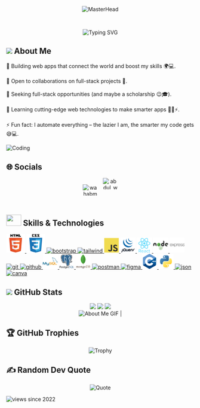 <!--
**MdNadeemSarwar/MdNadeemSarwar** is a ✨ _special_ ✨ repository because its `README.md` (this file) appears on your GitHub profile.

Here are some ideas to get you started:

- 🔭 I’m currently working on ...
- 🌱 I’m currently learning ...
- 👯 I’m looking to collaborate on ...
- 🤔 I’m looking for help with ...
- 💬 Ask me about ...
- 📫 How to reach me: ...
- 😄 Pronouns: ...
- ⚡ Fun fact: ...
-->
<p align="center">
  <img src="https://mitrapunk.com/content/images/size/w960/2023/07/snowman647_An_Andy_Warhol_style_painting_of_a_cyberpunk_program_8bfbf7bb-23cd-4a56-bb23-48267f6b09d3.png" alt="MasterHead" />
</p>

<br> <!-- This adds the space -->

<p align="center">
  <img src="https://readme-typing-svg.herokuapp.com?font=Fira+Code&size=28&duration=3000&pause=500&color=E22FE4&center=true&width=480&height=48&lines=Hi👋+I'm+Abdul+Wahab...;Full+Stack+Developer+💻...;Software+Engineer+🛠️...;Nice+To+Meet+You+🙂..." alt="Typing SVG" />
</p>


<!-- About section with modern design elements -->
<h2 id="about">
  <img src="https://media.giphy.com/media/VgCDAzcKvsR6OM0uWg/giphy.gif" width="50"> 
  About Me
</h2>

<p align="left">
🔭 Building web apps that connect the world and boost my skills 🌍💻.  
<br><br>
👯 Open to collaborations on full-stack projects 🚀.
<br><br>
🤝 Seeking full-stack opportunities (and maybe a scholarship 😉🎓).
<br><br>
🌱 Learning cutting-edge web technologies to make smarter apps 🧑‍💻⚡.
<br><br>
⚡ Fun fact: I automate everything – the lazier I am, the smarter my code gets 😅💻.
</p>

<p align="left">
   <img align="center" alt="Coding" width="300" height="300" src="https://media1.giphy.com/media/v1.Y2lkPTc5MGI3NjExZXpydGFvb3BuOGpzcXc4YTg1MDk5MzM3amVnbHRpZWFzdDIyM293dSZlcD12MV9pbnRlcm5hbF9naWZfYnlfaWQmY3Q9Zw/78XCFBGOlS6keY1Bil/giphy.gif" />

</p>

<h2 id="socials">
 🌐 Socials
</h2>
<div align="center">
  <a href="https://linkedin.com/in/wahabmunir" target="blank"><img src="https://raw.githubusercontent.com/rahuldkjain/github-profile-readme-generator/master/src/images/icons/Social/linked-in-alt.svg" alt="wahabmunir" height="30" width="40" style="display: inline-block; margin-right: 10px;" /></a>
  <a href="https://instagram.com/abdul_wahab_64" target="blank"><img src="https://raw.githubusercontent.com/rahuldkjain/github-profile-readme-generator/master/src/images/icons/Social/instagram.svg" alt="abdul_wahab_64" height="30" width="40" style="display: inline-block;" /></a>
</div>


<!-- Skills section with animated icons -->
<h2 id="skills">
  <img src="https://media.giphy.com/media/QssGEmpkyEOhBCb7e1/giphy.gif" width="40" height="30"> 
  Skills & Technologies
</h2>
<div align="center">
<p align="left">
  <a href="https://www.w3schools.com/html/" target="_blank" rel="noreferrer">
    <img src="https://raw.githubusercontent.com/devicons/devicon/master/icons/html5/html5-original-wordmark.svg" alt="html5" width="50" height="50"/>
  </a>
  <a href="https://www.w3schools.com/css/" target="_blank" rel="noreferrer">
    <img src="https://raw.githubusercontent.com/devicons/devicon/master/icons/css3/css3-original-wordmark.svg" alt="css3" width="50" height="50"/>
  </a>
<a href="https://getbootstrap.com/" target="_blank" rel="noreferrer">
  <img src="https://upload.wikimedia.org/wikipedia/commons/b/b2/Bootstrap_logo.svg" alt="bootstrap" width="40" height="40"/>
</a>
  <a href="https://tailwindcss.com/" target="_blank" rel="noreferrer">
    <img src="https://www.vectorlogo.zone/logos/tailwindcss/tailwindcss-icon.svg" alt="tailwind" width="40" height="40"/>
  </a>
  <a href="https://developer.mozilla.org/en-US/docs/Web/JavaScript" target="_blank" rel="noreferrer">
    <img src="https://raw.githubusercontent.com/devicons/devicon/master/icons/javascript/javascript-original.svg" alt="javascript" width="40" height="40"/>
  </a>
    <a href="https://jquery.com/" target="_blank" rel="noreferrer">
    <img src="https://raw.githubusercontent.com/devicons/devicon/master/icons/jquery/jquery-original-wordmark.svg" alt="jquery" width="40" height="40"/>
  </a>

   <a href="https://reactjs.org/" target="_blank" rel="noreferrer">
    <img src="https://raw.githubusercontent.com/devicons/devicon/master/icons/react/react-original-wordmark.svg" alt="react" width="40" height="40"/>
  </a>
  <a href="https://nodejs.org/" target="_blank" rel="noreferrer">
  <img src="https://raw.githubusercontent.com/devicons/devicon/master/icons/nodejs/nodejs-original-wordmark.svg" alt="nodejs" width="40" height="40"/>
</a>
<a href="https://expressjs.com/" target="_blank" rel="noreferrer">
  <img src="https://raw.githubusercontent.com/devicons/devicon/master/icons/express/express-original-wordmark.svg" alt="express" width="40" height="40"/>
</a>
  <a href="https://git-scm.com/" target="_blank" rel="noreferrer">
    <img src="https://www.vectorlogo.zone/logos/git-scm/git-scm-icon.svg" alt="git" width="40" height="40"/>
  </a>
    <a href="https://www.github.com" target="_blank" rel="noreferrer">
    <img src="https://www.vectorlogo.zone/logos/github/github-icon.svg" alt="github" width="40" height="40"/>
  </a>
<!-- SQL -->
<a href="https://www.w3schools.com/sql/" target="_blank" rel="noreferrer">
  <img src="https://raw.githubusercontent.com/devicons/devicon/master/icons/mysql/mysql-original-wordmark.svg" alt="sql" width="40" height="40"/>
</a>

<!-- PostgreSQL -->
<a href="https://www.postgresql.org/" target="_blank" rel="noreferrer">
  <img src="https://raw.githubusercontent.com/devicons/devicon/master/icons/postgresql/postgresql-original-wordmark.svg" alt="postgresql" width="40" height="40"/>
</a>


  <a href="https://www.mongodb.com/" target="_blank" rel="noreferrer">
    <img src="https://raw.githubusercontent.com/devicons/devicon/master/icons/mongodb/mongodb-original-wordmark.svg" alt="mongodb" width="40" height="40"/>
  </a>
    <a href="https://www.getpostman.com/" target="_blank" rel="noreferrer">
    <img src="https://www.vectorlogo.zone/logos/getpostman/getpostman-icon.svg" alt="postman" width="40" height="40"/>
  </a>
  <a href="https://www.figma.com/" target="_blank" rel="noreferrer">
    <img src="https://www.vectorlogo.zone/logos/figma/figma-icon.svg" alt="figma" width="40" height="40"/>
  </a>
  <a href="https://www.w3schools.com/cpp/" target="_blank" rel="noreferrer">
    <img src="https://raw.githubusercontent.com/devicons/devicon/master/icons/cplusplus/cplusplus-original.svg" alt="cplusplus" width="40" height="40"/>
  </a>

  <a href="https://www.python.org" target="_blank" rel="noreferrer">
    <img src="https://raw.githubusercontent.com/devicons/devicon/master/icons/python/python-original.svg" alt="python" width="40" height="40"/>
  </a>

  <a href="https://www.json.org/" target="_blank" rel="noreferrer">
    <img src="https://www.vectorlogo.zone/logos/json/json-icon.svg" alt="json" width="40" height="40"/>
  </a>
  <a href="https://www.canva.com/" target="_blank" rel="noreferrer">
    <img src="https://www.vectorlogo.zone/logos/canva/canva-icon.svg" alt="canva" width="40" height="40"/>
  </a>
</p>
</div>

<h2 id="stats">
  <img src="https://media.giphy.com/media/W5eoZHPpUx9sapR0eu/giphy.gif" width="30">
  GitHub Stats
</h2>
<div align="center">

![](https://github-readme-stats.vercel.app/api?username=abdulwahabmunirbutt&theme=radical&border=false&include_all_commits=true&count_private=true&show_icons=true) 
![](https://github-readme-stats.vercel.app/api/top-langs/?username=abdulwahabmunirbutt&theme=radical&border=false&include_all_commits=true&count_private=true&layout=compact)
![](https://github-readme-streak-stats.herokuapp.com/?user=abdulwahabmunirbutt&theme=radical&hide_border=false)    
<img src="https://github.com/7oSkaaa/7oSkaaa/blob/main/Images/about_me.gif?raw=true" alt="About Me GIF" width="180px">          |

</div>

<h2 id="trophy">
  🏆
  GitHub Trophies
</h2>
<div align="center">
  <img src="https://github-profile-trophy.vercel.app/?username=abdulwahabmunirbutt&theme=radical&no-frame=false&no-bg=true&margin-w=4" alt="Trophy">
</div>



<h2 id="qout">
✍️ Random Dev Quote
</h2>
<div align="center">
  <img src="https://quotes-github-readme.vercel.app/api?type=horizontal&theme=radical" alt="Quote">
</div>


<!--END_SECTION:waka-->
![views since 2022](https://visitor-badge-deno.deno.dev/abdulwahabmunirbutt.abdulwahabmunirbutt.svg?theme=light&style=flat)




